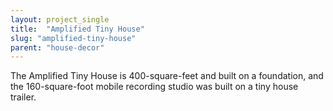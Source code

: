 ```yaml
---
layout: project_single
title:  "Amplified Tiny House"
slug: "amplified-tiny-house"
parent: "house-decor"
---
```

The Amplified Tiny House is 400-square-feet and built on a foundation, and the 160-square-foot mobile recording studio was built on a tiny house trailer.